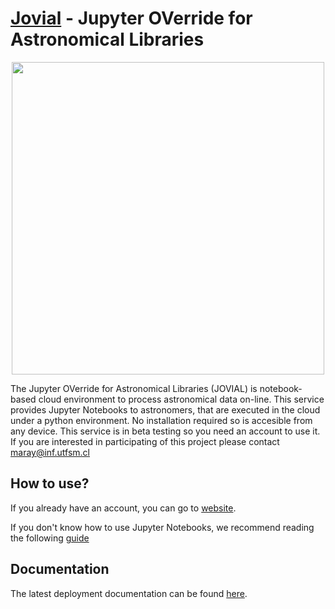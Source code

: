 # [Jovial](https://jovial.chivo.cl) - Jupyter OVerride for Astronomical Libraries

<p align="center">
<img src="https://www.chivo.cl/media/service-images/jovial.jpg" width="500">
</p>

The Jupyter OVerride for Astronomical Libraries (JOVIAL) is notebook-based cloud environment to process astronomical data on-line. This service provides Jupyter Notebooks to astronomers, that are executed in the cloud under a python environment. No installation required so is accesible from any device. This service is in beta testing so you need an account to use it. If you are interested in participating of this project please contact maray@inf.utfsm.cl

## How to use?

If you already have an account, you can go to [website](https://jovial.chivo.cl).

If you don't know how to use Jupyter Notebooks, we recommend reading the following [guide](https://jupyter-notebook.readthedocs.io/en/stable/examples/Notebook/Notebook%20Basics.html)

## Documentation

The latest deployment documentation can be found [here](https://github.com/ChileanVirtualObservatory/jovial.chivo.cl/wiki).
